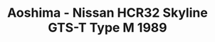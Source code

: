---
layout: product
title: "Aoshima - Nissan HCR32 Skyline GTS-T Type M 1989"
price: "TBA" 
desc: "N/A"
img_path: "/assets/img/AO53072.webp"
brand: "N/A"
available: false
special_offer: false
new: false
soon: false
cat: "010000"
subcat: "013700"
subsubcat: "0N/A"
sifra: "AO53072"
popular: false
spec: false
---